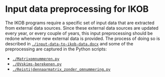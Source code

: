 # Input data preprocessing for IKOB

The IKOB programs require a specific set of input data that are extracted
from external data sources. Since these external data sources are updated
every year, or every couple of years, this input preprocessing should be
redone whenever new external data is provided. The process of doing so
is described in [`./input-data-to-ikob-data.docx`](./input-data-to-ikob-data.docx)
and some of the preprocessing are captured in the Python scripts:

* [`./Matrixomnummeren.py`](./Matrixomnummeren.py)
* [`./OVskims-berekenen.py`](./OVskims-berekenen.py)
* [`./Reistijdennaarmatrix_zonder_omnummering.py`](./Reistijdennaarmatrix_zonder_omnummering.py)

